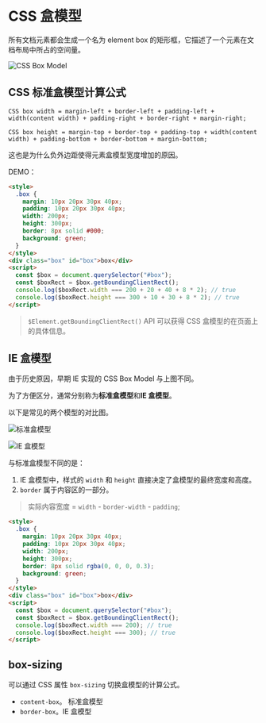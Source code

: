 # CSS 盒模型

所有文档元素都会生成一个名为 element box 的矩形框，它描述了一个元素在文档布局中所占的空间量。

![CSS Box Model](https://gdut_yy.gitee.io/doc-csstdg4/figures/ch8/fg8-1.png)

## CSS 标准盒模型计算公式

```
CSS box width = margin-left + border-left + padding-left + width(content width) + padding-right + border-right + margin-right;

CSS box height = margin-top + border-top + padding-top + width(content width) + padding-bottom + border-bottom + margin-bottom;
```

这也是为什么负外边距使得元素盒模型宽度增加的原因。

DEMO：

```html
<style>
  .box {
    margin: 10px 20px 30px 40px;
    padding: 10px 20px 30px 40px;
    width: 200px;
    height: 300px;
    border: 8px solid #000;
    background: green;
  }
</style>
<div class="box" id="box">box</div>
<script>
  const $box = document.querySelector("#box");
  const $boxRect = $box.getBoundingClientRect();
  console.log($boxRect.width === 200 + 20 + 40 + 8 * 2); // true
  console.log($boxRect.height === 300 + 10 + 30 + 8 * 2); // true
</script>
```

> `$Element.getBoundingClientRect()` API 可以获得 CSS 盒模型的在页面上的具体信息。

## IE 盒模型

由于历史原因，早期 IE 实现的 CSS Box Model 与上图不同。

为了方便区分，通常分别称为**标准盒模型**和**IE 盒模型**。

以下是常见的两个模型的对比图。

![标准盒模型](https://images2015.cnblogs.com/blog/793040/201511/793040-20151130140140858-2462296.jpg)

![IE 盒模型](https://images2015.cnblogs.com/blog/793040/201511/793040-20151130140151233-1527652250.jpg)

与标准盒模型不同的是：

1. IE 盒模型中，样式的 `width` 和 `height` 直接决定了盒模型的最终宽度和高度。
2. `border` 属于内容区的一部分。

> 实际内容宽度 = `width` - `border-width` - `padding`;

```html
<style>
  .box {
    margin: 10px 20px 30px 40px;
    padding: 10px 20px 30px 40px;
    width: 200px;
    height: 300px;
    border: 8px solid rgba(0, 0, 0, 0.3);
    background: green;
  }
</style>
<div class="box" id="box">box</div>
<script>
  const $box = document.querySelector("#box");
  const $boxRect = $box.getBoundingClientRect();
  console.log($boxRect.width === 200); // true
  console.log($boxRect.height === 300); // true
</script>
```

## box-sizing

可以通过 CSS 属性 `box-sizing` 切换盒模型的计算公式。

- `content-box`。 标准盒模型
- `border-box`。IE 盒模型
